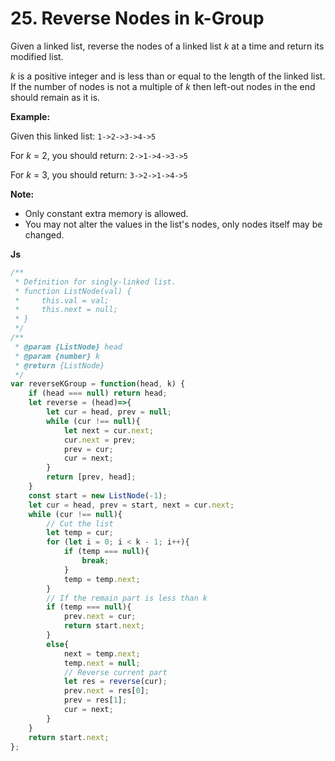 # 25. Reverse Nodes in k-Group

Given a linked list, reverse the nodes of a linked list *k* at a time and return its modified list.

*k* is a positive integer and is less than or equal to the length of the linked list. If the number of nodes is not a multiple of *k* then left-out nodes in the end should remain as it is.



**Example:**

Given this linked list: `1->2->3->4->5`

For *k* = 2, you should return: `2->1->4->3->5`

For *k* = 3, you should return: `3->2->1->4->5`

**Note:**

- Only constant extra memory is allowed.
- You may not alter the values in the list's nodes, only nodes itself may be changed.

**Js**

```javascript
/**
 * Definition for singly-linked list.
 * function ListNode(val) {
 *     this.val = val;
 *     this.next = null;
 * }
 */
/**
 * @param {ListNode} head
 * @param {number} k
 * @return {ListNode}
 */
var reverseKGroup = function(head, k) {
    if (head === null) return head;
    let reverse = (head)=>{
        let cur = head, prev = null;
        while (cur !== null){
            let next = cur.next;
            cur.next = prev;
            prev = cur;
            cur = next;
        }
        return [prev, head];
    }
    const start = new ListNode(-1);
    let cur = head, prev = start, next = cur.next;
    while (cur !== null){
        // Cut the list 
        let temp = cur;
        for (let i = 0; i < k - 1; i++){
            if (temp === null){
                break;
            }
            temp = temp.next;
        }
        // If the remain part is less than k
        if (temp === null){
            prev.next = cur;
            return start.next;
        }
        else{
            next = temp.next;
            temp.next = null;
            // Reverse current part
            let res = reverse(cur);
            prev.next = res[0];
            prev = res[1];
            cur = next;
        }
    }
    return start.next;
};
```
